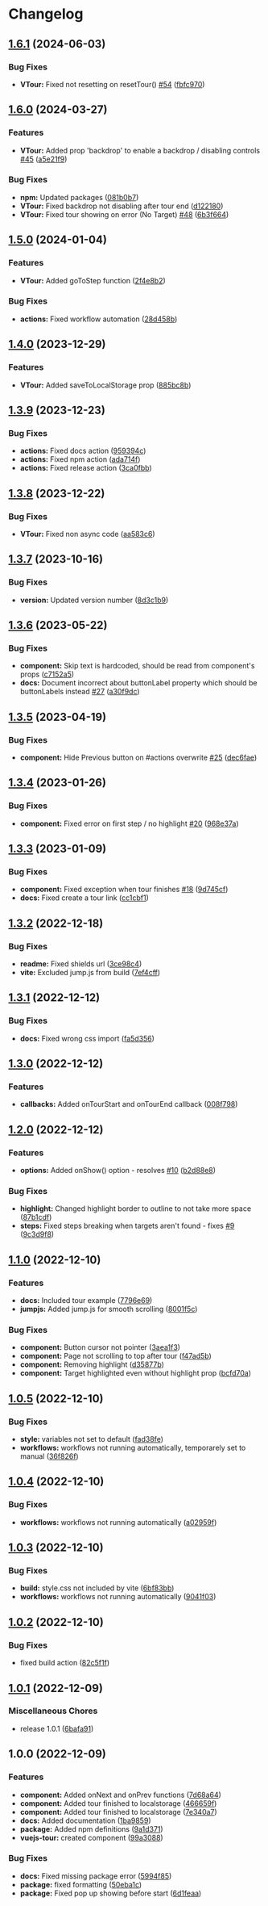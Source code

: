 # Changelog

## [1.6.1](https://github.com/GlobalHive/vuejs-tour/compare/v1.6.0...v1.6.1) (2024-06-03)


### Bug Fixes

* **VTour:** Fixed not resetting on resetTour() [#54](https://github.com/GlobalHive/vuejs-tour/issues/54) ([fbfc970](https://github.com/GlobalHive/vuejs-tour/commit/fbfc970a83105863f9b614ca006ed9f200142055))

## [1.6.0](https://github.com/GlobalHive/vuejs-tour/compare/v1.5.0...v1.6.0) (2024-03-27)


### Features

* **VTour:** Added prop 'backdrop' to enable a backdrop / disabling controls [#45](https://github.com/GlobalHive/vuejs-tour/issues/45) ([a5e21f9](https://github.com/GlobalHive/vuejs-tour/commit/a5e21f91a75f2c311919473ec6cb6a4422a8d531))


### Bug Fixes

* **npm:** Updated packages ([081b0b7](https://github.com/GlobalHive/vuejs-tour/commit/081b0b7c269a2155a9073da8f6ac4c8acfada8a3))
* **VTour:** Fixed backdrop not disabling after tour end ([d122180](https://github.com/GlobalHive/vuejs-tour/commit/d122180adeba3f05f689685175522b927c507c51))
* **VTour:** Fixed tour showing on error (No Target) [#48](https://github.com/GlobalHive/vuejs-tour/issues/48) ([6b3f664](https://github.com/GlobalHive/vuejs-tour/commit/6b3f664e6f2087011e27cd15312662ee0ee8c8bf))

## [1.5.0](https://github.com/GlobalHive/vuejs-tour/compare/v1.4.0...v1.5.0) (2024-01-04)


### Features

* **VTour:** Added goToStep function ([2f4e8b2](https://github.com/GlobalHive/vuejs-tour/commit/2f4e8b22292bf9baa1b95f7df55e19379d17ab33))


### Bug Fixes

* **actions:** Fixed workflow automation ([28d458b](https://github.com/GlobalHive/vuejs-tour/commit/28d458b354d6ba32e93e5488266ee034131a6c18))

## [1.4.0](https://github.com/GlobalHive/vuejs-tour/compare/v1.3.9...v1.4.0) (2023-12-29)


### Features

* **VTour:** Added saveToLocalStorage prop ([885bc8b](https://github.com/GlobalHive/vuejs-tour/commit/885bc8bf77489de4a139db9cb5a7bc5a5aca7092))

## [1.3.9](https://github.com/GlobalHive/vuejs-tour/compare/v1.3.8...v1.3.9) (2023-12-23)


### Bug Fixes

* **actions:** Fixed docs action ([959394c](https://github.com/GlobalHive/vuejs-tour/commit/959394cc422fe6343c9e4776375d8e1e72d82b7a))
* **actions:** Fixed npm action ([ada714f](https://github.com/GlobalHive/vuejs-tour/commit/ada714fab6bac6396c7c8da041ab4963950339e8))
* **actions:** Fixed release action ([3ca0fbb](https://github.com/GlobalHive/vuejs-tour/commit/3ca0fbba1160dbcaa719cff74d82bb4c521363ba))

## [1.3.8](https://github.com/GlobalHive/vuejs-tour/compare/v1.3.7...v1.3.8) (2023-12-22)


### Bug Fixes

* **VTour:** Fixed non async code ([aa583c6](https://github.com/GlobalHive/vuejs-tour/commit/aa583c652599bf7794492933113a479ef5647f58))

## [1.3.7](https://github.com/GlobalHive/vuejs-tour/compare/v1.3.6...v1.3.7) (2023-10-16)


### Bug Fixes

* **version:** Updated version number ([8d3c1b9](https://github.com/GlobalHive/vuejs-tour/commit/8d3c1b9e6450c41607d8b2f08c8e5ee273f2414d))

## [1.3.6](https://github.com/GlobalHive/vuejs-tour/compare/v1.3.5...v1.3.6) (2023-05-22)


### Bug Fixes

* **component:** Skip text is hardcoded, should be read from component's props ([c7152a5](https://github.com/GlobalHive/vuejs-tour/commit/c7152a5beb8c03df16cd932def561ade4446ade9))
* **docs:** Document incorrect about buttonLabel property which should be buttonLabels instead [#27](https://github.com/GlobalHive/vuejs-tour/issues/27) ([a30f9dc](https://github.com/GlobalHive/vuejs-tour/commit/a30f9dc0d1e9330c97038c7a1c3a4baa02378d80))

## [1.3.5](https://github.com/GlobalHive/vuejs-tour/compare/v1.3.4...v1.3.5) (2023-04-19)


### Bug Fixes

* **component:** Hide Previous button on #actions overwrite [#25](https://github.com/GlobalHive/vuejs-tour/issues/25) ([dec6fae](https://github.com/GlobalHive/vuejs-tour/commit/dec6fae969dadc8b617378ff7ce2a4e26cdc6d87))

## [1.3.4](https://github.com/GlobalHive/vuejs-tour/compare/v1.3.3...v1.3.4) (2023-01-26)


### Bug Fixes

* **component:** Fixed error on first step / no highlight [#20](https://github.com/GlobalHive/vuejs-tour/issues/20) ([968e37a](https://github.com/GlobalHive/vuejs-tour/commit/968e37a75f01629aac71c44f510cd9bdb33d4080))

## [1.3.3](https://github.com/GlobalHive/vuejs-tour/compare/v1.3.2...v1.3.3) (2023-01-09)


### Bug Fixes

* **component:** Fixed exception when tour finishes [#18](https://github.com/GlobalHive/vuejs-tour/issues/18) ([9d745cf](https://github.com/GlobalHive/vuejs-tour/commit/9d745cfdfd3b545045954a0beac7c124aa72478c))
* **docs:** Fixed create a tour link ([cc1cbf1](https://github.com/GlobalHive/vuejs-tour/commit/cc1cbf1286617a972d3bd7536f6d19393cca9090))

## [1.3.2](https://github.com/GlobalHive/vuejs-tour/compare/v1.3.1...v1.3.2) (2022-12-18)


### Bug Fixes

* **readme:** Fixed shields url ([3ce98c4](https://github.com/GlobalHive/vuejs-tour/commit/3ce98c433a5493892eb7723e8893004c2d590257))
* **vite:** Excluded jump.js from build ([7ef4cff](https://github.com/GlobalHive/vuejs-tour/commit/7ef4cff868d01fb26ac70eef38a4ff2aa61fe86d))

## [1.3.1](https://github.com/GlobalHive/vuejs-tour/compare/v1.3.0...v1.3.1) (2022-12-12)


### Bug Fixes

* **docs:** Fixed wrong css import ([fa5d356](https://github.com/GlobalHive/vuejs-tour/commit/fa5d356115f5adf8781f25be396c6b7b96db9a60))

## [1.3.0](https://github.com/GlobalHive/vuejs-tour/compare/v1.2.0...v1.3.0) (2022-12-12)


### Features

* **callbacks:** Added onTourStart and onTourEnd callback ([008f798](https://github.com/GlobalHive/vuejs-tour/commit/008f7985608ba1d9aaa8853b8b7d147011a02902))

## [1.2.0](https://github.com/GlobalHive/vuejs-tour/compare/v1.1.0...v1.2.0) (2022-12-12)


### Features

* **options:** Added onShow() option - resolves [#10](https://github.com/GlobalHive/vuejs-tour/issues/10) ([b2d88e8](https://github.com/GlobalHive/vuejs-tour/commit/b2d88e8ebe0dfad1fb7ec208b64dc6f107af1e61))


### Bug Fixes

* **highlight:** Changed highlight border to outline to not take more space ([87b1cdf](https://github.com/GlobalHive/vuejs-tour/commit/87b1cdf07d9dad9d3a30fbb4cfd1ee3685f35648))
* **steps:** Fixed steps breaking when targets aren't found - fixes [#9](https://github.com/GlobalHive/vuejs-tour/issues/9) ([9c3d9f8](https://github.com/GlobalHive/vuejs-tour/commit/9c3d9f876ece96890addc9d0c219ebc1b4cc1b8b))

## [1.1.0](https://github.com/GlobalHive/vuejs-tour/compare/v1.0.5...v1.1.0) (2022-12-10)


### Features

* **docs:** Included tour example ([7796e69](https://github.com/GlobalHive/vuejs-tour/commit/7796e6968aa19bb02b07fd50741d5f34a4f23ebd))
* **jumpjs:** Added jump.js for smooth scrolling ([8001f5c](https://github.com/GlobalHive/vuejs-tour/commit/8001f5c59fd0d4969fa41808007bf9467cd6e986))


### Bug Fixes

* **component:** Button cursor not pointer ([3aea1f3](https://github.com/GlobalHive/vuejs-tour/commit/3aea1f3e5eada4ec07cfe56ed19d45e583d90aa0))
* **component:** Page not scrolling to top after tour ([f47ad5b](https://github.com/GlobalHive/vuejs-tour/commit/f47ad5b84265c9cfa9ee81af3a2d8a6d958779fd))
* **component:** Removing highlight ([d35877b](https://github.com/GlobalHive/vuejs-tour/commit/d35877bb00703c45566ad85113791643086a1883))
* **component:** Target highlighted even without highlight prop ([bcfd70a](https://github.com/GlobalHive/vuejs-tour/commit/bcfd70a46d9e9a10f43ce7be279b81cd88d686aa))

## [1.0.5](https://github.com/GlobalHive/vuejs-tour/compare/v1.0.4...v1.0.5) (2022-12-10)


### Bug Fixes

* **style:** variables not set to default ([fad38fe](https://github.com/GlobalHive/vuejs-tour/commit/fad38fe840953b52dbd8038c7000781ea64191b6))
* **workflows:** workflows not running automatically, temporarely set to manual ([36f826f](https://github.com/GlobalHive/vuejs-tour/commit/36f826f5bfd350155c2a55341d97e0be6edee848))

## [1.0.4](https://github.com/GlobalHive/vuejs-tour/compare/v1.0.3...v1.0.4) (2022-12-10)


### Bug Fixes

* **workflows:** workflows not running automatically ([a02959f](https://github.com/GlobalHive/vuejs-tour/commit/a02959fbce96d5f03f277fc07358c5f4405b5ed4))

## [1.0.3](https://github.com/GlobalHive/vuejs-tour/compare/v1.0.2...v1.0.3) (2022-12-10)


### Bug Fixes

* **build:** style.css not included by vite ([6bf83bb](https://github.com/GlobalHive/vuejs-tour/commit/6bf83bbd790c800117fada2ea20f45ec6345524a))
* **workflows:** workflows not running automatically ([9041f03](https://github.com/GlobalHive/vuejs-tour/commit/9041f0355b23faea469123cb52cd54c217bb6a66))

## [1.0.2](https://github.com/GlobalHive/vuejs-tour/compare/v1.0.1...v1.0.2) (2022-12-10)


### Bug Fixes

* fixed build action ([82c5f1f](https://github.com/GlobalHive/vuejs-tour/commit/82c5f1f5206fbcaca7642d844ed965accf59f8ef))

## [1.0.1](https://github.com/GlobalHive/vuejs-tour/compare/v1.0.0...v1.0.1) (2022-12-09)


### Miscellaneous Chores

* release 1.0.1 ([6bafa91](https://github.com/GlobalHive/vuejs-tour/commit/6bafa912848ba5a53751c028e8752242a093cad7))

## 1.0.0 (2022-12-09)


### Features

* **component:** Added onNext and onPrev functions ([7d68a64](https://github.com/GlobalHive/vuejs-tour/commit/7d68a645e95f41f40d716f502aff6a1ea7ceeca2))
* **component:** Added tour finished to localstorage ([466659f](https://github.com/GlobalHive/vuejs-tour/commit/466659fcbbbdd8d06e9cd80bf0c4f01a7ea0a2ef))
* **component:** Added tour finished to localstorage ([7e340a7](https://github.com/GlobalHive/vuejs-tour/commit/7e340a7c7bed3d77214050365e03dc12f8d7477f))
* **docs:** Added documentation ([1ba9859](https://github.com/GlobalHive/vuejs-tour/commit/1ba985944c43a418f44e4680c3e04f17fe1d26f5))
* **package:** Added npm definitions ([9a1d371](https://github.com/GlobalHive/vuejs-tour/commit/9a1d3712dc1f6860b5c7f2ee30cdfccb61f7569b))
* **vuejs-tour:** created component ([99a3088](https://github.com/GlobalHive/vuejs-tour/commit/99a30883624d5bb035303824f6223ad55ca2a798))


### Bug Fixes

* **docs:** Fixed missing package error ([5994f85](https://github.com/GlobalHive/vuejs-tour/commit/5994f8528a5d95f318d29a99d76d0c4936a5c5dd))
* **package:** fixed formatting ([50eba1c](https://github.com/GlobalHive/vuejs-tour/commit/50eba1c5ed4c55d1a9bfd470071299bc6e8c6328))
* **package:** Fixed pop up showing before start ([6d1feaa](https://github.com/GlobalHive/vuejs-tour/commit/6d1feaab5e0ae90bb1b9863cf8c307501387e1fc))